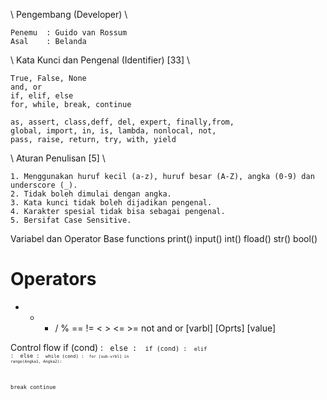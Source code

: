 \ Pengembang (Developer) \ 
```
Penemu  : Guido van Rossum 
Asal    : Belanda
```
\ Kata Kunci dan Pengenal (Identifier) [33] \
```
True, False, None
and, or
if, elif, else
for, while, break, continue 

as, assert, class,deff, del, expert, finally,from, 
global, import, in, is, lambda, nonlocal, not, 
pass, raise, return, try, with, yield
```
\ Aturan Penulisan [5] \
```
1. Menggunakan huruf kecil (a-z), huruf besar (A-Z), angka (0-9) dan underscore (_).
2. Tidak boleh dimulai dengan angka.
3. Kata kunci tidak boleh dijadikan pengenal.
4. Karakter spesial tidak bisa sebagai pengenal.
5. Bersifat Case Sensitive.
```


Variabel dan Operator 
Base functions
print() input()
int() fload() str() bool()

Operators
=
+ - * / %
== != < > <= >=
not and or
[varbl] [Oprts] [value]

Control flow
if (cond) : <code> else : <code>
if (cond) : <code> elif : <cond> else : <code>
while (cond) : <code>
for [sub-vrbl] in range(Angka1, Angka2):

break
continue
